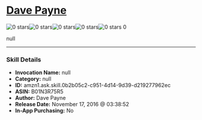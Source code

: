 # [Dave Payne](http://alexa.amazon.com/#skills/amzn1.ask.skill.0b2b05c2-c951-4d14-9d39-d219277962ec)
![0 stars](../../images/ic_star_border_black_18dp_1x.png)![0 stars](../../images/ic_star_border_black_18dp_1x.png)![0 stars](../../images/ic_star_border_black_18dp_1x.png)![0 stars](../../images/ic_star_border_black_18dp_1x.png)![0 stars](../../images/ic_star_border_black_18dp_1x.png) 0

null

***

### Skill Details

* **Invocation Name:** null
* **Category:** null
* **ID:** amzn1.ask.skill.0b2b05c2-c951-4d14-9d39-d219277962ec
* **ASIN:** B01N3R75R5
* **Author:** Dave Payne
* **Release Date:** November 17, 2016 @ 03:38:52
* **In-App Purchasing:** No
